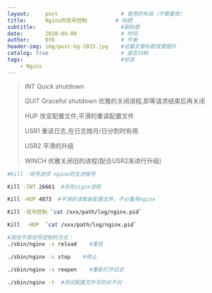 ```yaml
---
layout:     post   				    # 使用的布局（不需要改）
title:      Nginx的信号控制         # 标题
subtitle:                           #副标题
date:       2020-09-09 				# 时间
author:     DYD 				    # 作者
header-img: img/post-bg-2015.jpg 	#这篇文章标题背景图片
catalog: true 						# 是否归档
tags:								#标签
    - Nginx
---
```


> INT Quick shutdown
> 
> QUIT Graceful shutdown  优雅的关闭进程,即等请求结束后再关闭
> 
> HUP 改变配置文件,平滑的重读配置文件
>
> USR1 重读日志,在日志按月/日分割时有用
>
> USR2 平滑的升级
>
>WINCH 优雅关闭旧的进程(配合USR2来进行升级)

```bash
#Kill -信号选项 nginx的主进程号

Kill -INT 26661  #杀死nignx进程

Kill -HUP 4873  #平滑的读取新配置文件，不必重用nginx

Kill -信号控制 `cat /xxx/path/log/nginx.pid`

Kill  -HUP  `cat /xxx/path/log/nginx.pid`

#其他不用信号控制的方式：
./sbin/nginx -s reload    #重启

./sbin/nginx -s stop    #停止

./sbin/nginx -s reopen    #重新打开日志

./sbin/nginx -t  #测试配置文件写的对不对
```


